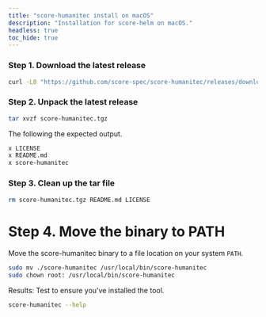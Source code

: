 ```yaml
---
title: "score-humanitec install on macOS"
description: "Installation for score-helm on macOS."
headless: true
toc_hide: true
---
```


### Step 1. Download the latest release

```bash
curl -L0 "https://github.com/score-spec/score-humanitec/releases/download/0.1.0/score-humanitec_0.1.0_darwin_arm64.tar.gz" -o score-humanitec.tgz
```

### Step 2. Unpack the latest release

```bash
tar xvzf score-humanitec.tgz
```

The following the expected output.

```bash
x LICENSE
x README.md
x score-humanitec
```

### Step 3. Clean up the tar file

```bash
rm score-humanitec.tgz README.md LICENSE
```

# Step 4. Move the binary to PATH

Move the score-humanitec binary to a file location on your system `PATH`.

```bash
sudo mv ./score-humanitec /usr/local/bin/score-humanitec
sudo chown root: /usr/local/bin/score-humanitec
```

Results: Test to ensure you've installed the tool.

```bash
score-humanitec --help
```

<!-- https://kubernetes.io/docs/tasks/tools/install-kubectl-macos/#install-kubectl-binary-with-curl-on-macos -->
